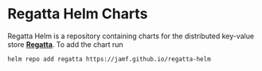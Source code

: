 # Regatta Helm Charts

Regatta Helm is a repository containing charts for the distributed key-value store
[**Regatta**](https://github.com/jamf/regatta). To add the chart run


```bash
helm repo add regatta https://jamf.github.io/regatta-helm
```


